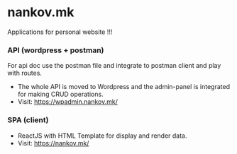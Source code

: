 # nankov.mk

Applications for personal website !!!


### API (wordpress + postman)
For api doc use the postman file and integrate to postman client and play with routes.

- The whole API is moved to Wordpress and the admin-panel is integrated for making CRUD operations.
- Visit: https://wpadmin.nankov.mk/


### SPA (client)

- ReactJS with HTML Template for display and render data.
- Visit: https://nankov.mk/


